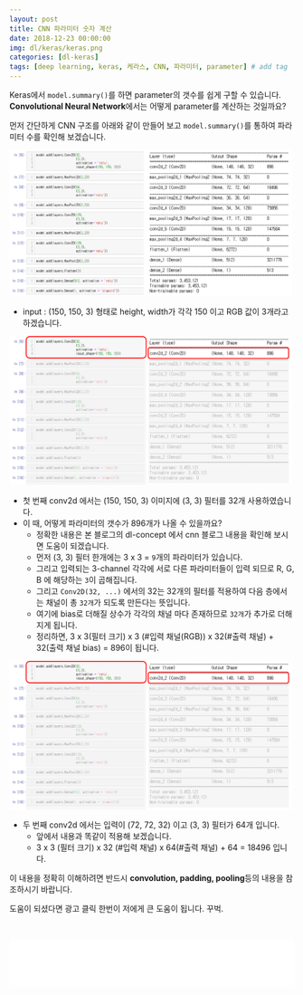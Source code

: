 ```yaml
---
layout: post
title: CNN 파라미터 숫자 계산
date: 2018-12-23 00:00:00
img: dl/keras/keras.png
categories: [dl-keras] 
tags: [deep learning, keras, 케라스, CNN, 파라미터, parameter] # add tag
---
```


Keras에서 `model.summary()`를 하면 parameter의 갯수를 쉽게 구할 수 있습니다.
**Convolutional Neural Network**에서는 어떻게 parameter를 계산하는 것일까요?

먼저 간단하게 CNN 구조를 아래와 같이 만들어 보고 `model.summary()`를 통하여 파라미터 수를 확인해 보겠습니다.

<img src="../assets/img/dl/keras/weight/weight1.png" alt="Drawing" style="width: 500px;"/>

<br>

+ input : (150, 150, 3) 형태로 height, width가 각각 150 이고 RGB 값이 3개라고 하겠습니다.

<img src="../assets/img/dl/keras/weight/weight2.png" alt="Drawing" style="width: 500px;"/>

<br>

+ 첫 번째 conv2d 에서는 (150, 150, 3) 이미지에 (3, 3) 필터를 32개 사용하였습니다.
+ 이 때, 어떻게 파라미터의 갯수가 896개가 나올 수 있을까요?
    + 정확한 내용은 본 블로그의 dl-concept 에서 cnn 블로그 내용을 확인해 보시면 도움이 되겠습니다.
    + 먼저 (3, 3) 필터 한개에는 3 x 3 = `9`개의 파라미터가 있습니다.
    + 그리고 입력되는 3-channel 각각에 서로 다른 파라미터들이 입력 되므로 R, G, B 에 해당하는 `3`이 곱해집니다.
    + 그리고 `Conv2D(32, ...)` 에서의 32는 32개의 필터를 적용하여 다음 층에서는 채널이 총 `32개`가 되도록 만든다는 뜻입니다.
    + 여기에 bias로 더해질 상수가 각각의 채널 마다 존재하므로 `32개`가 추가로 더해지게 됩니다.
    + 정리하면, 3 x 3(필터 크기) x 3 (#입력 채널(RGB)) x 32(#출력 채널) + 32(출력 채널 bias) = 896이 됩니다.
    
<img src="../assets/img/dl/keras/weight/weight2.png" alt="Drawing" style="width: 500px;"/>

<br>

+ 두 번째 conv2d 에서는 입력이 (72, 72, 32) 이고 (3, 3) 필터가 64개 입니다.
    + 앞에서 내용과 똑같이 적용해 보겠습니다.
    + 3 x 3 (필터 크기) x 32 (#입력 채널) x 64(#출력 채널) + 64 = 18496 입니다.

이 내용을 정확히 이해하려면 반드시 **convolution, padding, pooling**등의 내용을 참조하시기 바랍니다.

도움이 되셨다면 광고 클릭 한번이 저에게 큰 도움이 됩니다. 꾸벅.

<a href="https://coupa.ng/bgl1OZ" target="_blank"><img src="https://static.coupangcdn.com/image/affiliate/category/20180610/electronic-640-x-100.jpg" alt=""></a>

<iframe src="//partners.coupang.com/cdn/redirect?url=customjs%2Faffiliate%2Fsearch-bar%2F0.0.4%2Flogo-01.html%3FtrackingCode%3DAF1042200" width="100%" height="85" frameborder="0" scrolling="no"></iframe>  




